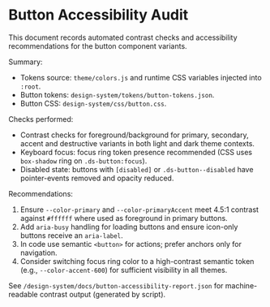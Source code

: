 # Button Accessibility Audit

This document records automated contrast checks and accessibility recommendations for the button component variants.

Summary:
- Tokens source: `theme/colors.js` and runtime CSS variables injected into `:root`.
- Button tokens: `design-system/tokens/button-tokens.json`.
- Button CSS: `design-system/css/button.css`.

Checks performed:
- Contrast checks for foreground/background for primary, secondary, accent and destructive variants in both light and dark theme contexts.
- Keyboard focus: focus ring token presence recommended (CSS uses `box-shadow` ring on `.ds-button:focus`).
- Disabled state: buttons with `[disabled]` or `.ds-button--disabled` have pointer-events removed and opacity reduced.

Recommendations:
1. Ensure `--color-primary` and `--color-primaryAccent` meet 4.5:1 contrast against `#ffffff` where used as foreground in primary buttons.
2. Add `aria-busy` handling for loading buttons and ensure icon-only buttons receive an `aria-label`.
3. In code use semantic `<button>` for actions; prefer anchors only for navigation.
4. Consider switching focus ring color to a high-contrast semantic token (e.g., `--color-accent-600`) for sufficient visibility in all themes.

See `/design-system/docs/button-accessibility-report.json` for machine-readable contrast output (generated by script).